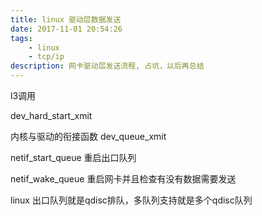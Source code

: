 ```yaml
---
title: linux 驱动层数据发送
date: 2017-11-01 20:54:26
tags:
    - linux 
    - tcp/ip
description: 网卡驱动层发送流程, 占坑，以后再总结
---
```


l3调用

dev_hard_start_xmit

内核与驱动的衔接函数
dev_queue_xmit

netif_start_queue 重启出口队列

netif_wake_queue 重启网卡并且检查有没有数据需要发送

linux 出口队列就是qdisc排队，多队列支持就是多个qdisc队列
